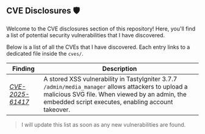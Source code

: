 ## CVE Disclosures 🛡️

Welcome to the CVE disclosures section of this repository! Here, you'll find a list of potential security vulnerabilities that I have discovered.

Below is a list of all the CVEs that I have discovered. Each entry links to a dedicated file inside the `cves/`.

| Finding | Description |
|---|---|
| *[CVE-2025-61417](/CVE-2025-61417/README.md)* | A stored XSS vulnerability in TastyIgniter 3.7.7 `/admin/media_manager` allows attackers to upload a malicious SVG file. When viewed by an admin, the embedded script executes, enabling account takeover. |



>  I will update this list as soon as any new vulnerabilities are found.
